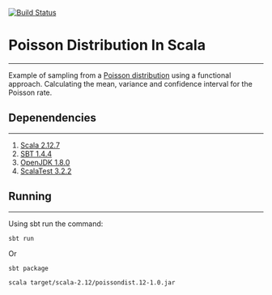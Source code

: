 
[![Build Status](https://travis-ci.com/mdh266/PoissonDistributionInScala.svg?branch=main)](https://travis-ci.com/mdh266/PoissonDistributionInScala)

# Poisson Distribution In Scala
----------------

Example of sampling from a [Poisson distribution](https://en.wikipedia.org/wiki/Poisson_distribution) using a functional approach.
Calculating the mean, variance and confidence interval for the Poisson rate.


## Depenendencies
--------
1. [Scala 2.12.7](https://www.scala-lang.org/)
2. [SBT 1.4.4](https://www.scala-sbt.org/)
3. [OpenJDK 1.8.0](https://openjdk.java.net/)
4. [ScalaTest 3.2.2](https://www.scalatest.org/)


## Running
----------
Using sbt run the command:

	sbt run

Or

	sbt package

	scala target/scala-2.12/poissondist.12-1.0.jar

